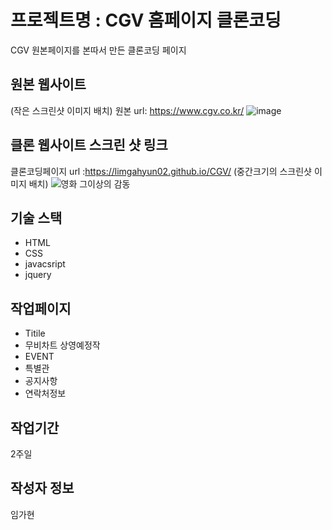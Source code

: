 # 프로젝트명 : CGV 홈페이지 클론코딩
  CGV 원본페이지를 본따서 만든 클론코딩 페이지
 
## 원본 웹사이트
(작은 스크린샷 이미지 배치)
원본 url: https://www.cgv.co.kr/
![image](https://github.com/limgahyun02/CGV/assets/142555137/46b722b6-cd47-45c1-83e8-5f3d8b14032e)

## 클론 웹사이트 스크린 샷 링크
클론코딩페이지 url :https://limgahyun02.github.io/CGV/
(중간크기의 스크린샷 이미지 배치)
![영화 그이상의 감동](https://github.com/limgahyun02/CGV/assets/142555137/c873156e-f699-4cac-9d47-a2594008aebb)

## 기술 스택
- HTML
- CSS
- javacsript
- jquery
  
## 작업페이지
- Titile
- 무비차트 상영예정작
- EVENT
- 특별관
- 공지사항
- 연락처정보
  
## 작업기간
2주일

## 작성자 정보
임가현
